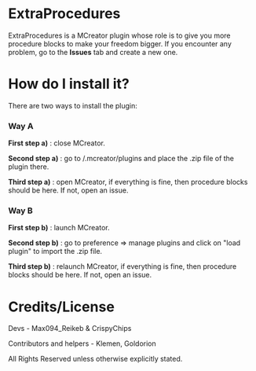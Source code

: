 # ExtraProcedures

ExtraProcedures is a MCreator plugin whose role is to give you more procedure blocks to make your freedom bigger. If you encounter any problem, go to the **Issues** tab and create a new one.

# How do I install it?
There are two ways to install the plugin:

### Way A
**First step a)** : close MCreator.

**Second step a)** : go to <user>/.mcreator/plugins and place the .zip file of the plugin there.

**Third step a)** : open MCreator, if everything is fine, then procedure blocks should be here. If not, open an issue.

### Way B
**First step b)** : launch MCreator.
  
**Second step b)** : go to preference => manage plugins and click on "load plugin" to import the .zip file.
  
**Third step b)** : relaunch MCreator, if everything is fine, then procedure blocks should be here. If not, open an issue.

# Credits/License
Devs - Max094_Reikeb & CrispyChips

Contributors and helpers - Klemen, Goldorion

All Rights Reserved unless otherwise explicitly stated.
